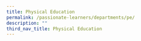```yaml
---
title: Physical Education
permalink: /passionate-learners/departments/pe/
description: ""
third_nav_title: Physical Education
---
```

